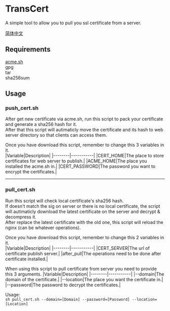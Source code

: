 # TransCert
A simple tool to allow you to pull you ssl certificate from a server.  

[简体中文](https://github.com/Keviince/TransCert/blob/main/README_zh.md)

## Requirements
[acme.sh](https://github.com/acmesh-official/acme.sh)  
gpg  
tar  
sha256sum  

## Usage
### push_cert.sh
After get new certificate via acme.sh, run this script to pack your certificate and generate a sha256 hash for it.  
After that this script will autimaticly move the certificate and its hash to web server directory so that clients can access them.  

Once you have download this script, remember to change this 3 variables in it.  
|Variable|Description|
|--------|-----------|
|CERT_HOME|The place to store certificates for web server to publish.|
|ACME_HOME|The place you installed the acme.sh in.|
|CERT_PASSWORD|The password you want to encrypt the certificates.|

___

### pull_cert.sh
Run this script will check local certificate's sha256 hash.  
If doesn't match the sig on server or there is no local certificate, the script will autimaticly download the latest certificate on the server and decrypt & decompress it.  
After replace the latest certificate with the old one, this script will reload the nginx (can be whatever operations).  

Once you have download this script, remember to change this 2 variables in it.  
|Variable|Description|
|--------|-----------|
|CERT_SERVER|The url of certificate publish server.|
|after_pull|The operations need to be done after certificate installed.|  

When using this script to pull certificate from server you need to provide this 3 arguments.
|Variable|Description|
|--------|-----------|
|--domain|The domain of the certificate.|
|--location|The place you want the certificate in.|
|--password|The password to decrypt the certificates.|  

Usage:  
`
sh pull_cert.sh --domain=[Domain] --password=[Password] --location=[Location]
`
